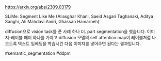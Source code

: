 https://arxiv.org/abs/2309.03179

SLiMe: Segment Like Me (Aliasghar Khani, Saeid Asgari Taghanaki, Aditya Sanghi, Ali Mahdavi Amiri, Ghassan Hamarneh)

diffusion으로 vision task를 푼 사례 하나 더. part segmentation을 했습니다. 이미지-레이블 페어 하나를 가지고 diffusion 모델의 self attention map이 레이블처럼 나오도록 텍스트 임베딩을 학습시킨 다음 이미지를 넣어주면 된다는 결과입니다.

#semantic_segmentation #ddpm 